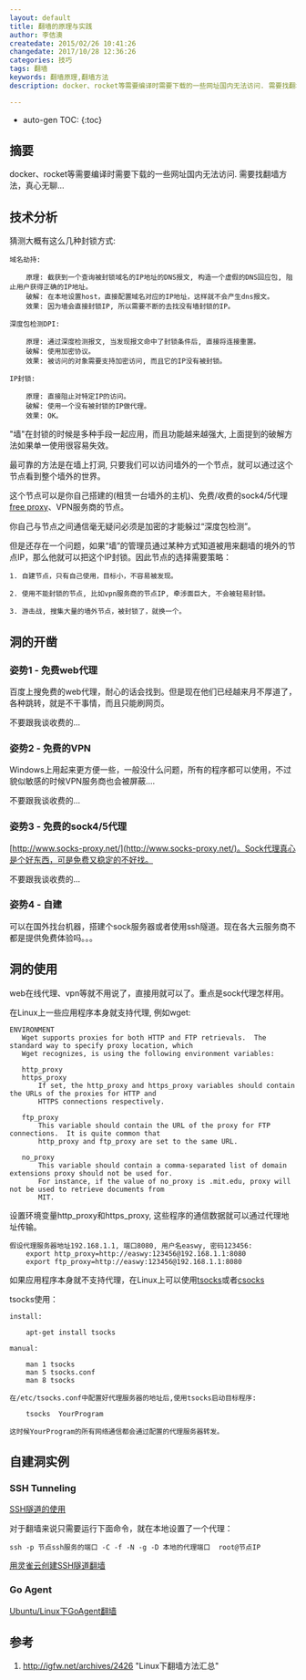 ```yaml
---
layout: default
title: 翻墙的原理与实践
author: 李佶澳
createdate: 2015/02/26 10:41:26
changedate: 2017/10/28 12:36:26
categories: 技巧
tags: 翻墙
keywords: 翻墙原理,翻墙方法
description: docker、rocket等需要编译时需要下载的一些网址国内无法访问. 需要找翻墙方法

---
```


* auto-gen TOC:
{:toc}

## 摘要

docker、rocket等需要编译时需要下载的一些网址国内无法访问. 需要找翻墙方法，真心无聊...

## 技术分析

猜测大概有这么几种封锁方式:

	域名劫持:
		
		原理: 截获到一个查询被封锁域名的IP地址的DNS报文, 构造一个虚假的DNS回应包, 阻止用户获得正确的IP地址。
		破解: 在本地设置host，直接配置域名对应的IP地址，这样就不会产生dns报文。
		效果: 因为墙会直接封锁IP, 所以需要不断的去找没有墙封锁的IP。
	
	深度包检测DPI:
	
		原理: 通过深度检测报文, 当发现报文命中了封锁条件后, 直接将连接重置。
		破解: 使用加密协议。
		效果: 被访问的对象需要支持加密访问, 而且它的IP没有被封锁。
	
	IP封锁:
	
		原理: 直接阻止对特定IP的访问。
		破解: 使用一个没有被封锁的IP做代理。
		效果: OK。

"墙"在封锁的时候是多种手段一起应用，而且功能越来越强大, 上面提到的破解方法如果单一使用很容易失效。

最可靠的方法是在墙上打洞, 只要我们可以访问墙外的一个节点，就可以通过这个节点看到整个墙外的世界。

这个节点可以是你自己搭建的(租赁一台墙外的主机)、免费/收费的sock4/5代理[free proxy](http://www.socks-proxy.net/)、VPN服务商的节点。

你自己与节点之间通信毫无疑问必须是加密的才能躲过“深度包检测”。

但是还存在一个问题，如果“墙”的管理员通过某种方式知道被用来翻墙的境外的节点IP，那么他就可以把这个IP封锁。因此节点的选择需要策略：

	1. 自建节点，只有自己使用，目标小，不容易被发现。
	
	2. 使用不能封锁的节点, 比如vpn服务商的节点IP, 牵涉面巨大, 不会被轻易封锁。
	
	3. 游击战, 搜集大量的墙外节点，被封锁了，就换一个。

## 洞的开凿

### 姿势1 - 免费web代理

百度上搜免费的web代理，耐心的话会找到。但是现在他们已经越来月不厚道了，各种跳转，就是不干事情，而且只能刷网页。

不要跟我谈收费的...

### 姿势2 - 免费的VPN

Windows上用起来更方便一些，一般没什么问题，所有的程序都可以使用，不过貌似敏感的时候VPN服务商也会被屏蔽....

不要跟我谈收费的...

### 姿势3 - 免费的sock4/5代理

[http://www.socks-proxy.net/](http://www.socks-proxy.net/)。Sock代理真心是个好东西，可是免费又稳定的不好找。

不要跟我谈收费的...

### 姿势4 - 自建

可以在国外找台机器，搭建个sock服务器或者使用ssh隧道。现在各大云服务商不都是提供免费体验吗。。。

## 洞的使用

web在线代理、vpn等就不用说了，直接用就可以了。重点是sock代理怎样用。

在Linux上一些应用程序本身就支持代理, 例如wget:

	ENVIRONMENT
	   Wget supports proxies for both HTTP and FTP retrievals.  The standard way to specify proxy location, which
	   Wget recognizes, is using the following environment variables:

	   http_proxy
	   https_proxy
	       If set, the http_proxy and https_proxy variables should contain the URLs of the proxies for HTTP and
	       HTTPS connections respectively.

	   ftp_proxy
	       This variable should contain the URL of the proxy for FTP connections.  It is quite common that
	       http_proxy and ftp_proxy are set to the same URL.

	   no_proxy
	       This variable should contain a comma-separated list of domain extensions proxy should not be used for.
	       For instance, if the value of no_proxy is .mit.edu, proxy will not be used to retrieve documents from
	       MIT.

设置环境变量http_proxy和https_proxy, 这些程序的通信数据就可以通过代理地址传输。

	假设代理服务器地址192.168.1.1, 端口8080, 用户名easwy, 密码123456:
		export http_proxy=http://easwy:123456@192.168.1.1:8080
		export ftp_proxy=http://easwy:123456@192.168.1.1:8080

如果应用程序本身就不支持代理，在Linux上可以使用[tsocks](http://tsocks.sourceforge.net/)或者[csocks](http://csocks.altervista.org/)

tsocks使用：

	install:
	
		apt-get install tsocks
	
	manual:
	
		man 1 tsocks
		man 5 tsocks.conf
		man 8 tsocks
	
	在/etc/tsocks.conf中配置好代理服务器的地址后,使用tsocks启动目标程序:
	
		tsocks  YourProgram
	
	这时候YourProgram的所有网络通信都会通过配置的代理服务器转发。

## 自建洞实例

### SSH Tunneling

[SSH隧道的使用](http://blog.chinaunix.net/uid-7530389-id-2050093.html)

对于翻墙来说只需要运行下面命令，就在本地设置了一个代理：

	ssh -p 节点ssh服务的端口 -C -f -N -g -D 本地的代理端口  root@节点IP

[用灵雀云创建SSH隧道翻墙](http://www.lijiaocn.com/blog/2015/08/07/%E7%81%B5%E9%9B%80%E4%BA%91%E7%BF%BB%E5%A2%99.html)

### Go Agent

[Ubuntu/Linux下GoAgent翻墙](http://blog.dimpurr.com/ubuntu-gae/)


## 参考

1. http://igfw.net/archives/2426  "Linux下翻墙方法汇总"
